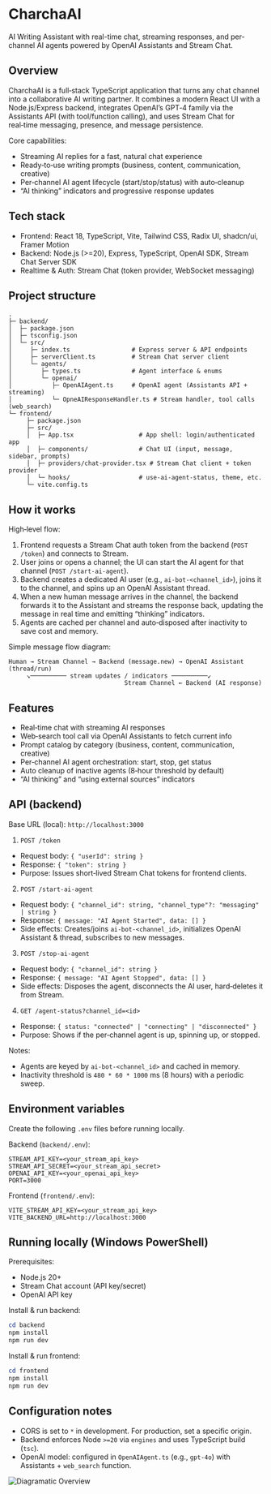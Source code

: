 # CharchaAI

AI Writing Assistant with real-time chat, streaming responses, and per-channel AI agents powered by OpenAI Assistants and Stream Chat.

## Overview

CharchaAI is a full‑stack TypeScript application that turns any chat channel into a collaborative AI writing partner. It combines a modern React UI with a Node.js/Express backend, integrates OpenAI’s GPT‑4 family via the Assistants API (with tool/function calling), and uses Stream Chat for real‑time messaging, presence, and message persistence.

Core capabilities:

- Streaming AI replies for a fast, natural chat experience
- Ready‑to‑use writing prompts (business, content, communication, creative)
- Per‑channel AI agent lifecycle (start/stop/status) with auto‑cleanup
- “AI thinking” indicators and progressive response updates

## Tech stack

- Frontend: React 18, TypeScript, Vite, Tailwind CSS, Radix UI, shadcn/ui, Framer Motion
- Backend: Node.js (>=20), Express, TypeScript, OpenAI SDK, Stream Chat Server SDK
- Realtime & Auth: Stream Chat (token provider, WebSocket messaging)

## Project structure

```
.
├─ backend/
│  ├─ package.json
│  ├─ tsconfig.json
│  └─ src/
│     ├─ index.ts                 # Express server & API endpoints
│     ├─ serverClient.ts          # Stream Chat server client
│     └─ agents/
│        ├─ types.ts              # Agent interface & enums
│        └─ openai/
│           ├─ OpenAIAgent.ts     # OpenAI agent (Assistants API + streaming)
│           └─ OpneAIResponseHandler.ts # Stream handler, tool calls (web_search)
└─ frontend/
	 ├─ package.json
	 ├─ src/
	 │  ├─ App.tsx                  # App shell: login/authenticated app
	 │  ├─ components/              # Chat UI (input, message, sidebar, prompts)
	 │  ├─ providers/chat-provider.tsx # Stream Chat client + token provider
	 │  └─ hooks/                   # use-ai-agent-status, theme, etc.
	 └─ vite.config.ts
```

## How it works

High‑level flow:

1. Frontend requests a Stream Chat auth token from the backend (`POST /token`) and connects to Stream.
2. User joins or opens a channel; the UI can start the AI agent for that channel (`POST /start-ai-agent`).
3. Backend creates a dedicated AI user (e.g., `ai-bot-<channel_id>`), joins it to the channel, and spins up an OpenAI Assistant thread.
4. When a new human message arrives in the channel, the backend forwards it to the Assistant and streams the response back, updating the message in real time and emitting “thinking” indicators.
5. Agents are cached per channel and auto‑disposed after inactivity to save cost and memory.

Simple message flow diagram:

```
Human → Stream Channel → Backend (message.new) → OpenAI Assistant (thread/run)
	 ↘────────── stream updates / indicators ──────────↙
								Stream Channel ← Backend (AI response)
```

## Features

- Real‑time chat with streaming AI responses
- Web‑search tool call via OpenAI Assistants to fetch current info
- Prompt catalog by category (business, content, communication, creative)
- Per‑channel AI agent orchestration: start, stop, get status
- Auto cleanup of inactive agents (8‑hour threshold by default)
- “AI thinking” and “using external sources” indicators

## API (backend)

Base URL (local): `http://localhost:3000`

1. `POST /token`

- Request body: `{ "userId": string }`
- Response: `{ "token": string }`
- Purpose: Issues short‑lived Stream Chat tokens for frontend clients.

2. `POST /start-ai-agent`

- Request body: `{ "channel_id": string, "channel_type"?: "messaging" | string }`
- Response: `{ message: "AI Agent Started", data: [] }`
- Side effects: Creates/joins `ai-bot-<channel_id>`, initializes OpenAI Assistant & thread, subscribes to new messages.

3. `POST /stop-ai-agent`

- Request body: `{ "channel_id": string }`
- Response: `{ message: "AI Agent Stopped", data: [] }`
- Side effects: Disposes the agent, disconnects the AI user, hard‑deletes it from Stream.

4. `GET /agent-status?channel_id=<id>`

- Response: `{ status: "connected" | "connecting" | "disconnected" }`
- Purpose: Shows if the per‑channel agent is up, spinning up, or stopped.

Notes:

- Agents are keyed by `ai-bot-<channel_id>` and cached in memory.
- Inactivity threshold is `480 * 60 * 1000` ms (8 hours) with a periodic sweep.

## Environment variables

Create the following `.env` files before running locally.

Backend (`backend/.env`):

```
STREAM_API_KEY=<your_stream_api_key>
STREAM_API_SECRET=<your_stream_api_secret>
OPENAI_API_KEY=<your_openai_api_key>
PORT=3000
```

Frontend (`frontend/.env`):

```
VITE_STREAM_API_KEY=<your_stream_api_key>
VITE_BACKEND_URL=http://localhost:3000
```

## Running locally (Windows PowerShell)

Prerequisites:

- Node.js 20+
- Stream Chat account (API key/secret)
- OpenAI API key

Install & run backend:

```powershell
cd backend
npm install
npm run dev
```

Install & run frontend:

```powershell
cd frontend
npm install
npm run dev
```

## Configuration notes

- CORS is set to `*` in development. For production, set a specific origin.
- Backend enforces Node `>=20` via `engines` and uses TypeScript build (`tsc`).
- OpenAI model: configured in `OpenAIAgent.ts` (e.g., `gpt-4o`) with Assistants + `web_search` function.

![Diagramatic Overview](./frontend/assest/Diagramatic%20Overview.png)

